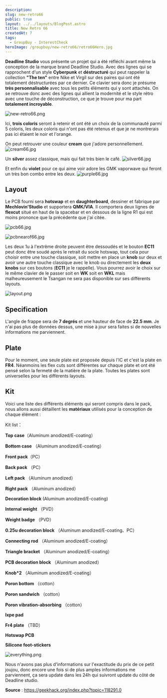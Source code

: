 ```yaml
---
description: 
slug: new-retro66
public: true
layout: ../../layouts/BlogPost.astro
title: New Retro 66
createdAt: 7
tags:
  - GroupBuy - InterestCheck
heroImage: /groupbuy/new-retro66/retro66Hero.jpg
---
```



**Deadline Studio** vous présente un projet qui a été réfléchi avant même la conception de la marque brand Deadline Studio. Avec des lignes qui se rapprochent d'un style **Cyberpunk** et **déstructuré** qui peut rappeler la collection **"The ten"** entre Nike et Virgil sur des paires qui ont été totalement déstructurées par ce dernier. Ce clavier sera donc je présume **très personnalisable** avec tous les petits éléments qui y sont attachés. On se retrouve donc avec des lignes qui allient la modernité et le style rétro avec une touche de déconstruction, ce que je trouve pour ma part **totalement incroyable**.

![new-retro66.png](/groupbuy/new-retro66/new-retro66.jpg)

Ici, **trois coloris** seront à retenir et ont été un choix de la communauté parmi 5 coloris, les deux coloris qui n'ont pas été retenus et que je ne montrerais pas ici étaient le noir et l'orange.

On peut retrouver une couleur **cream** que j'adore personnellement.
![cream66.jpg](/groupbuy/new-retro66/cream66.jpg)

Un **silver** assez classique, mais qui fait très bien le café.
![silver66.jpg](/groupbuy/new-retro66/silver66.jpg)

Et enfin du **violet** pour ce qui aime voir adore les GMK vaporwave qui feront un très bon combo entre les deux.
![purple66.jpg](/groupbuy/new-retro66/purple66.jpg)

## Layout

Le PCB fourni sera **hotswap** et en **daughterboard**, dessiner et fabrique par **Mechlovin'Studio** et supportera **QMK/VIA**. Il comportera deux lignes de **flexcut** situé en haut de la spacebar et en dessous de la ligne R1 qui est moins prononce que la précédente que j'ai citée.

![pcb66.jpg](/groupbuy/new-retro66/pcb66.jpg)

![pcbnearof66.jpg](/groupbuy/new-retro66/pcbnearof66.jpg)

Les deux 1u à l'extrême droite peuvent être dessoudés et le bouton **EC11** peut donc être soudé après le retrait du socle hotswap, tout cela pour choisir entre une touche classique, soit mettre en place un **knob** sur deux et avoir une autre touche classique avec le knob ou directement les **deux knobs** sur ces boutons (**EC11** je le rappelle). Vous pourrez avoir le choix sur le même clavier de le passer soit en **WK** soit en **WKL** mais malheureusement le Tsangan ne sera pas disponible sur ses différents layouts.

![layout.png](/groupbuy/new-retro66/layout.png)

## Specification

L'angle de frappe sera de **7 degrés** et une hauteur de face de **22.5 mm**. Je n'ai pas plus de données dessus, une mise à jour sera faites si de nouvelles informations me parviennent.

## Plate

Pour le moment, une seule plate est proposée depuis l'IC et c'est la plate en **FR4**. Néanmoins les flex cuts sont différentes sur chaque plate et ont été pensé selon la fermeté de la matière de la plate. Toutes les plates sont universelles pour les différents layouts.

## Kit

Voici une liste des différents éléments qui seront compris dans le pack, nous allons aussi détaillent les **matériaux** utilisés pour la conception de chaque élément :

Kit list：

**Top case**（Aluminum  anodized/E-coating）

**Bottom case** （Aluminum anodized/E-coating）

**Front pack**（PC）

**Back pack** （PC）

**Left pack** （Aluminum anodized）

**Right pack** （Aluminum anodized）

**Decoration block** (Aluminum anodized/E-coating)

**Internal weight** （PVD）

**Weight badge** （PVD）

**0.25u decoration block** （Aluminum anodized/E-coating、PC）

**Connecting rod** （Aluminum  anodized/E-coating）

**Triangle bracket** （Aluminum  anodized/E-coating）

**PCB decoration block** （Aluminum  anodized）

**Knob*2** （Aluminum  anodized/E-coating）

**Poron bottom** （cotton）

**Poron sandwich** （cotton）

**Poron vibration-absorbing** （cotton）

**Ixpe pad**

**Fr4 plate** （TBD）

**Hotswap PCB**

**Silicone foot-stickers**

![everything.png](/groupbuy/new-retro66/everything.png)

Nous n'avons pas plus d'informations sur l'exactitude du prix de ce petit joujou, donc encore une fois si de plus amples informations me parviennent, ça sera update dans les 24h qui suivront update du côté de Deadline studio.

**Source** : https://geekhack.org/index.php?topic=118291.0